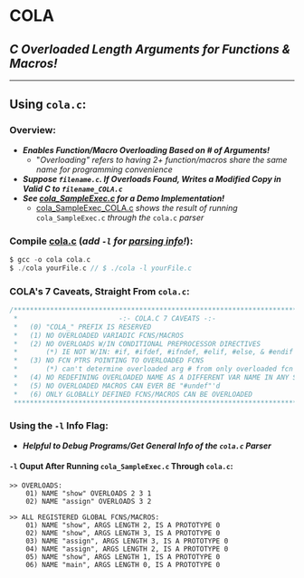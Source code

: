 # COLA
## _C Overloaded Length Arguments for Functions &amp; Macros!_

----------------------
## Using `cola.c`:

### Overview:
* ***Enables Function/Macro Overloading Based on # of Arguments!***
  * "_Overloading" refers to having 2+ function/macros share the same name for programming convenience_
* ***Suppose `filename.c`. If Overloads Found, Writes a Modified Copy in Valid C to `filename_COLA.c`***
* ***See [cola_SampleExec.c](https://github.com/jrandleman/COLA/blob/master/cola_SampleExec.c) for a Demo Implementation!*** 
  * [cola_SampleExec_COLA.c](https://github.com/jrandleman/COLA/blob/master/cola_SampleExec_COLA.c) _shows the result of running_ `cola_SampleExec.c` _through the_ `cola.c` _parser_

### Compile [cola.c](https://github.com/jrandleman/COLA/blob/master/cola.c) (_add `-l` for [parsing info](#using-the--l-info-flag)!_):
```c
$ gcc -o cola cola.c
$ ./cola yourFile.c // $ ./cola -l yourFile.c 
```

### COLA's 7 Caveats, Straight From `cola.c`:
```c
/*****************************************************************************
 *                         -:- COLA.C 7 CAVEATS -:-                         *
 *   (0) "COLA_" PREFIX IS RESERVED                                         *
 *   (1) NO OVERLOADED VARIADIC FCNS/MACROS                                 *
 *   (2) NO OVERLOADS W/IN CONDITIONAL PREPROCESSOR DIRECTIVES              *
 *       (*) IE NOT W/IN: #if, #ifdef, #ifndef, #elif, #else, & #endif      *
 *   (3) NO FCN PTRS POINTING TO OVERLOADED FCNS                            *
 *       (*) can't determine overloaded arg # from only overloaded fcn name *
 *   (4) NO REDEFINING OVERLOADED NAME AS A DIFFERENT VAR NAME IN ANY SCOPE *
 *   (5) NO OVERLOADED MACROS CAN EVER BE "#undef"'d                        *
 *   (6) ONLY GLOBALLY DEFINED FCNS/MACROS CAN BE OVERLOADED                *
 *****************************************************************************/
```

### Using the `-l` Info Flag:
* ***Helpful to Debug Programs/Get General Info of the `cola.c` Parser***
#### `-l` Ouput After Running `cola_SampleExec.c` Through `cola.c`:
```
>> OVERLOADS:
	01) NAME "show" OVERLOADS 2 3 1
	02) NAME "assign" OVERLOADS 3 2

>> ALL REGISTERED GLOBAL FCNS/MACROS:
	01) NAME "show", ARGS LENGTH 2, IS A PROTOTYPE 0
	02) NAME "show", ARGS LENGTH 3, IS A PROTOTYPE 0
	03) NAME "assign", ARGS LENGTH 3, IS A PROTOTYPE 0
	04) NAME "assign", ARGS LENGTH 2, IS A PROTOTYPE 0
	05) NAME "show", ARGS LENGTH 1, IS A PROTOTYPE 0
	06) NAME "main", ARGS LENGTH 0, IS A PROTOTYPE 0
```
